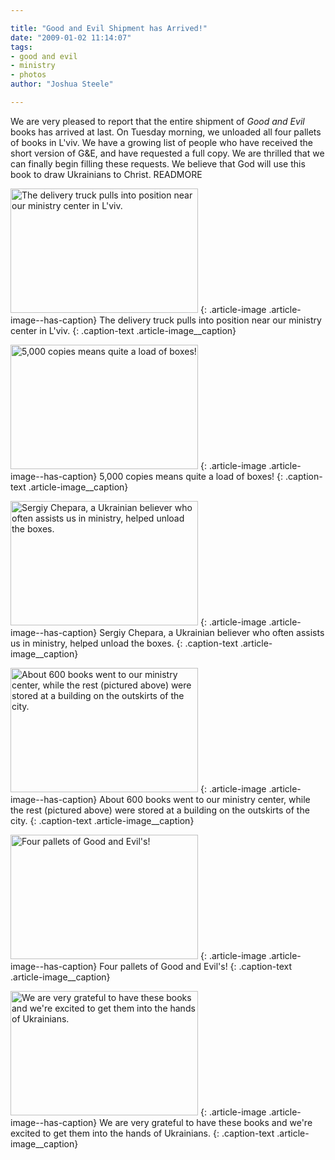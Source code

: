 ```yaml
---

title: "Good and Evil Shipment has Arrived!"
date: "2009-01-02 11:14:07"
tags:
- good and evil
- ministry
- photos
author: "Joshua Steele"

---
```


We are very pleased to report that the entire shipment of *Good and Evil* books has arrived at last. On Tuesday morning, we unloaded all four pallets of books in L'viv. We have a growing list of people who have received the short version of G&amp;E, and have requested a full copy. We are thrilled that we can finally begin filling these requests. We believe that God will use this book to draw Ukrainians to Christ. READMORE

<a href="//d21yo20tm8bmc2.cloudfront.net/2009/01/dsc_4229.jpg"><img class="size-medium wp-image-226" title="dsc_4229" src="//d21yo20tm8bmc2.cloudfront.net/2009/01/dsc_4229-300x199.jpg" alt="The delivery truck pulls into position near our ministry center in L'viv." width="300" height="199" /></a>
{: .article-image .article-image--has-caption}
The delivery truck pulls into position near our ministry center in L'viv.
{: .caption-text .article-image__caption}

<a href="//d21yo20tm8bmc2.cloudfront.net/2009/01/dsc_4231.jpg"><img class="size-medium wp-image-227" title="dsc_4231" src="//d21yo20tm8bmc2.cloudfront.net/2009/01/dsc_4231-300x199.jpg" alt="5,000 copies means quite a load of boxes!" width="300" height="199" /></a>
{: .article-image .article-image--has-caption}
5,000 copies means quite a load of boxes!
{: .caption-text .article-image__caption}

<a href="//d21yo20tm8bmc2.cloudfront.net/2009/01/dsc_4235.jpg"><img class="size-medium wp-image-228" title="dsc_4235" src="//d21yo20tm8bmc2.cloudfront.net/2009/01/dsc_4235-300x199.jpg" alt="Sergiy Chepara, a Ukrainian believer who often assists us in ministry, helped unload the boxes." width="300" height="199" /></a>
{: .article-image .article-image--has-caption}
Sergiy Chepara, a Ukrainian believer who often assists us in ministry, helped unload the boxes.
{: .caption-text .article-image__caption}

<a href="//d21yo20tm8bmc2.cloudfront.net/2009/01/dsc_4241.jpg"><img class="size-medium wp-image-229" title="dsc_4241" src="//d21yo20tm8bmc2.cloudfront.net/2009/01/dsc_4241-300x199.jpg" alt="About 600 books went to our ministry center, while the rest (pictured above) were stored at a building on the outskirts of the city." width="300" height="199" /></a>
{: .article-image .article-image--has-caption}
About 600 books went to our ministry center, while the rest (pictured above) were stored at a building on the outskirts of the city.
{: .caption-text .article-image__caption}

<a href="//d21yo20tm8bmc2.cloudfront.net/2009/01/dsc_4262.jpg"><img class="size-medium wp-image-230" title="dsc_4262" src="//d21yo20tm8bmc2.cloudfront.net/2009/01/dsc_4262-300x199.jpg" alt="Four pallets of Good and Evil's!" width="300" height="199" /></a>
{: .article-image .article-image--has-caption}
Four pallets of Good and Evil's!
{: .caption-text .article-image__caption}

<a href="//d21yo20tm8bmc2.cloudfront.net/2009/01/dsc_4266.jpg"><img class="size-medium wp-image-231" title="dsc_4266" src="//d21yo20tm8bmc2.cloudfront.net/2009/01/dsc_4266-300x199.jpg" alt="We are very grateful to have these books and we're excited to get them into the hands of Ukrainians." width="300" height="199" /></a>
{: .article-image .article-image--has-caption}
We are very grateful to have these books and we're excited to get them into the hands of Ukrainians.
{: .caption-text .article-image__caption}
